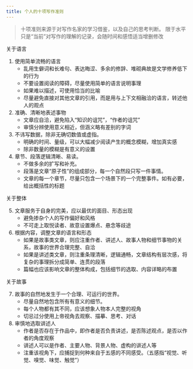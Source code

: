 ```yaml
---
title: 个人的十项写作准则
---
```


> 十项准则来源于对写作名家的学习借鉴，以及自己的思考判断。
> 限于水平只是“当前”对写作的理解的记录，会随时间和感悟适当增删修改

关于语言

1. 使用简单流畅的语言
   - 乱用生僻词和长难句、表达晦涩、多余的修辞、堆砌典故是文学修养低下的行为
   - 不要设置阅读的障碍，尽量使用简单的语言说明事理
   - 如果难以描述，可使用恰当的比喻
   - 尽量避免直接对其他文章的引用，而是用与上下文相融洽的语言，转述他人的观点
2. 准确、清晰地表述事物
   - 文章应自洽，避免陷入“知识的诅咒”，“作者的诅咒”
   - 审慎分辨使用意义相近，但涵义略有差别的字词
3. 不讳写数据，除非无确切数值或虚指。
   - 明确的时间、量级，可以大幅减少阅读产生的概念模糊，增加真实感
   - 除非数量的模糊是有意义的设置
4. 章节、段落逻辑清晰、易读。
   - 不做多余的扩写和补充。
   - 段落是文章“原子性”的组成部分，每一个自然段只写一件事情。
   - 文章的每一个章节，尽量只包含一个场景下的一个完整事件。如有必要，给出概括性的标题

关于整体

5. 文章服务于自身的完美，应以最优的面目、形态出现
   - 避免掺杂个人的写作偏好和风格
   - 不可走上取悦读者、故意设置爆点、悬念等歧途
6. 根据内容，调整文章的语言和形态
   - 如果是故事类文章，则应注重作者、讲述人、故事人物和细节事物的关系，故事的世界合理完整、自洽
   - 如果是讲述类文章，则注重条理清晰，逻辑通畅，文章结构有层次感，将复杂的事理拆分成简单、连贯的段落
   - 篇幅也应该影响文章的整体构成，包括细节的选取、内容详略的布置

关于故事

7. 故事的自然地发生于一个合理、可运行的世界。
   - 尽量自然地包含所有有意义的细节。
   - 每个人物都有其不同，应该想象人物本人完整的视角
   - 切忌过分使用上帝视角去观察、描摹、思考、对话
8. 审慎地选取讲述人
   - 作者是否存在于作品中，即作者是否负责讲述，是否陈述观点，是否以作者的角度观察
   - 讲述人可以是作者、主要人物、背景人物、虚构的讲述人等
   - 注重该视角下，应捕捉到何种来自于五感的不同感受。（五感指“视觉、听觉、嗅觉、味觉、触觉”）
